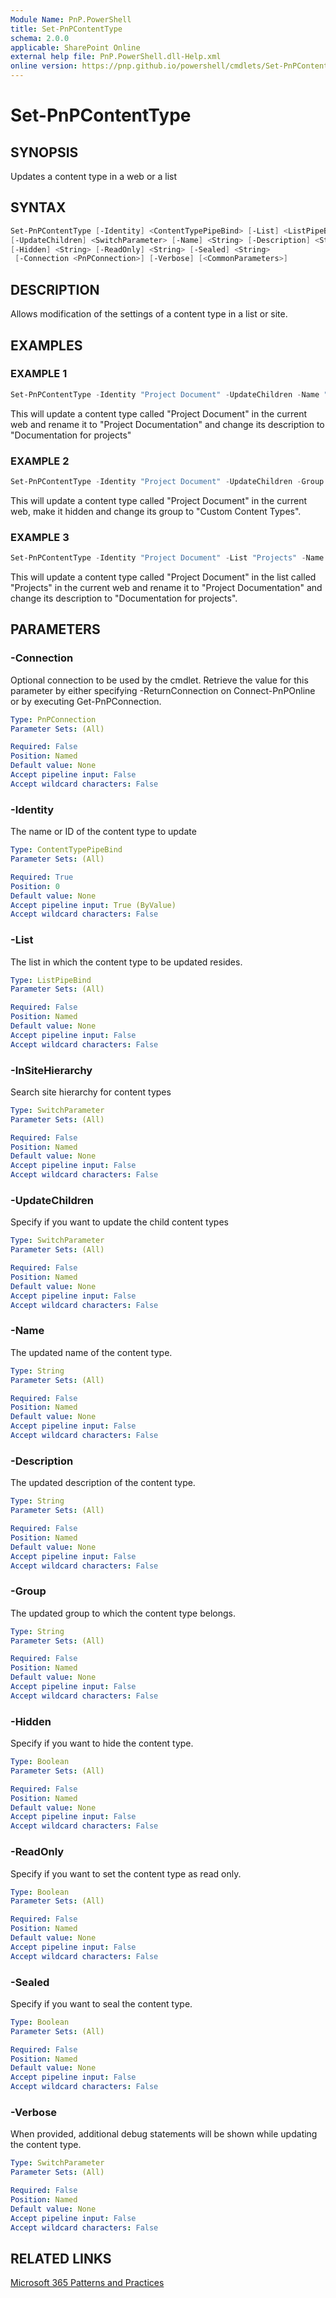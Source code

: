 ```yaml
---
Module Name: PnP.PowerShell
title: Set-PnPContentType
schema: 2.0.0
applicable: SharePoint Online
external help file: PnP.PowerShell.dll-Help.xml
online version: https://pnp.github.io/powershell/cmdlets/Set-PnPContentType.html
---
```

 
# Set-PnPContentType

## SYNOPSIS

Updates a content type in a web or a list

## SYNTAX

```powershell
Set-PnPContentType [-Identity] <ContentTypePipeBind> [-List] <ListPipeBind> [-InSiteHierarchy] <SwitchParameter>
[-UpdateChildren] <SwitchParameter> [-Name] <String> [-Description] <String> [-Group] <String>
[-Hidden] <String> [-ReadOnly] <String> [-Sealed] <String>
 [-Connection <PnPConnection>] [-Verbose] [<CommonParameters>]
```

## DESCRIPTION

Allows modification of the settings of a content type in a list or site.

## EXAMPLES

### EXAMPLE 1

```powershell
Set-PnPContentType -Identity "Project Document" -UpdateChildren -Name "Project Documentation" -Description "Documentation for projects"
```

This will update a content type called "Project Document" in the current web and rename it to "Project Documentation" and change its description to "Documentation for projects"

### EXAMPLE 2

```powershell
Set-PnPContentType -Identity "Project Document" -UpdateChildren -Group "Custom Content Types" -Hidden
```

This will update a content type called "Project Document" in the current web, make it hidden and change its group to "Custom Content Types".

### EXAMPLE 3

```powershell
Set-PnPContentType -Identity "Project Document" -List "Projects" -Name "Project Documentation" -Description "Documentation for projects"
```

This will update a content type called "Project Document" in the list called "Projects" in the current web and rename it to "Project Documentation" and change its description to "Documentation for projects".

## PARAMETERS

### -Connection

Optional connection to be used by the cmdlet. Retrieve the value for this parameter by either specifying -ReturnConnection on Connect-PnPOnline or by executing Get-PnPConnection.

```yaml
Type: PnPConnection
Parameter Sets: (All)

Required: False
Position: Named
Default value: None
Accept pipeline input: False
Accept wildcard characters: False
```

### -Identity

The name or ID of the content type to update

```yaml
Type: ContentTypePipeBind
Parameter Sets: (All)

Required: True
Position: 0
Default value: None
Accept pipeline input: True (ByValue)
Accept wildcard characters: False
```

### -List

The list in which the content type to be updated resides.

```yaml
Type: ListPipeBind
Parameter Sets: (All)

Required: False
Position: Named
Default value: None
Accept pipeline input: False
Accept wildcard characters: False
```

### -InSiteHierarchy

Search site hierarchy for content types

```yaml
Type: SwitchParameter
Parameter Sets: (All)

Required: False
Position: Named
Default value: None
Accept pipeline input: False
Accept wildcard characters: False
```

### -UpdateChildren

Specify if you want to update the child content types

```yaml
Type: SwitchParameter
Parameter Sets: (All)

Required: False
Position: Named
Default value: None
Accept pipeline input: False
Accept wildcard characters: False
```

### -Name

The updated name of the content type.

```yaml
Type: String
Parameter Sets: (All)

Required: False
Position: Named
Default value: None
Accept pipeline input: False
Accept wildcard characters: False
```

### -Description

The updated description of the content type.

```yaml
Type: String
Parameter Sets: (All)

Required: False
Position: Named
Default value: None
Accept pipeline input: False
Accept wildcard characters: False
```

### -Group

The updated group to which the content type belongs.

```yaml
Type: String
Parameter Sets: (All)

Required: False
Position: Named
Default value: None
Accept pipeline input: False
Accept wildcard characters: False
```

### -Hidden

Specify if you want to hide the content type.

```yaml
Type: Boolean
Parameter Sets: (All)

Required: False
Position: Named
Default value: None
Accept pipeline input: False
Accept wildcard characters: False
```

### -ReadOnly

Specify if you want to set the content type as read only.

```yaml
Type: Boolean
Parameter Sets: (All)

Required: False
Position: Named
Default value: None
Accept pipeline input: False
Accept wildcard characters: False
```

### -Sealed

Specify if you want to seal the content type.

```yaml
Type: Boolean
Parameter Sets: (All)

Required: False
Position: Named
Default value: None
Accept pipeline input: False
Accept wildcard characters: False
```

### -Verbose
When provided, additional debug statements will be shown while updating the content type.

```yaml
Type: SwitchParameter
Parameter Sets: (All)

Required: False
Position: Named
Default value: None
Accept pipeline input: False
Accept wildcard characters: False
```

## RELATED LINKS

[Microsoft 365 Patterns and Practices](https://aka.ms/m365pnp)
